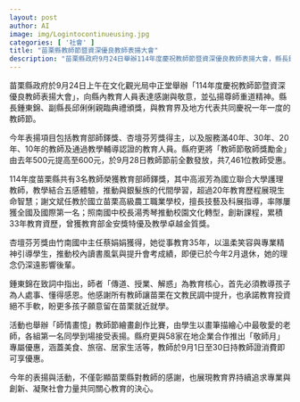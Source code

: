 ```yaml
---
layout: post
author: AI
image: img/Logintocontinueusing.jpg
categories: [ '社會' ]
title: "苗栗縣教師節暨資深優良教師表揚大會"  
description: "苗栗縣政府9月24日舉辦114年度慶祝教師節暨資深優良教師表揚大會，縣長鍾東錦、副縣長邱俐俐頒獎，表揚師鐸獎、杏壇芬芳獎及長年服務教師，並提升敬師獎勵金，舉辦繪畫比賽與在地企業敬師優惠，展現尊師重道與教育創新精神。"  "
---
```

苗栗縣政府於9月24日上午在文化觀光局中正堂舉辦「114年度慶祝教師節暨資深優良教師表揚大會」，向縣內教育人員表達感謝與敬意，並弘揚尊師重道精神。縣長鍾東錦、副縣長邱俐俐親臨典禮頒獎，與教育界及地方代表共同慶祝一年一度的教師節。  

今年表揚項目包括教育部師鐸獎、杏壇芬芳獎得主，以及服務滿40年、30年、20年、10年的教師及通過教學輔導認證的教育人員。縣府更將「教師節敬師獎勵金」由去年500元提高至600元，於9月28日教師節前全數發放，共7,461位教師受惠。  

114年度苗栗縣共有3名教師榮獲教育部師鐸獎，其中高淑芳為國立聯合大學護理教師，教學結合五感體驗，推動與銀髮族的代間學習，超過20年教育歷程展現生命智慧；謝文斌任教於國立苗栗高級農工職業學校，擅長技藝及科展指導，率隊屢獲全國及國際第一名；照南國中校長湯秀琴推動校園文化轉型，創新課程，累積33年教育資歷，曾獲教育部金安獎特優及教學卓越金質獎。  

杏壇芬芳獎由竹南國中主任蔡娟娟獲得，她從事教育35年，以溫柔笑容與專業精神引導學生，推動校內讀書風氣與提升會考成績，即便已於今年2月退休，她的理念仍深遠影響後輩。  

鍾東錦在致詞中指出，師者「傳道、授業、解惑」為教育核心，首先必須教導孩子為人處事、懂得感恩。他感謝所有教師讓苗栗在文教民調中提升，也承諾教育投資絕不手軟，盼更多孩子願意留在苗栗就近就學。  

活動也舉辦「師情畫憶」教師節繪畫創作比賽，由學生以畫筆描繪心中最敬愛的老師，各組第一名同學到場接受表揚。縣府更與58家在地企業合作推出「敬師月」專屬優惠，涵蓋美食、旅宿、居家生活等，教師於9月1日至30日持教師證消費即可享優惠。  

今年的表揚與活動，不僅彰顯苗栗縣對教師的感謝，也展現教育界持續追求專業與創新、凝聚社會力量共同關心教育的決心。